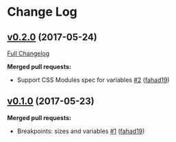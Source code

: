 # Change Log

## [v0.2.0](https://github.com/Travix-International/travix-breakpoints/tree/v0.2.0) (2017-05-24)
[Full Changelog](https://github.com/Travix-International/travix-breakpoints/compare/v0.1.0...v0.2.0)

**Merged pull requests:**

- Support CSS Modules spec for variables [\#2](https://github.com/Travix-International/travix-breakpoints/pull/2) ([fahad19](https://github.com/fahad19))

## [v0.1.0](https://github.com/Travix-International/travix-breakpoints/tree/v0.1.0) (2017-05-23)
**Merged pull requests:**

- Breakpoints: sizes and variables [\#1](https://github.com/Travix-International/travix-breakpoints/pull/1) ([fahad19](https://github.com/fahad19))
